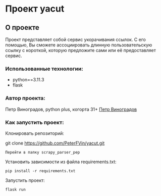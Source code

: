 # Проект yacut

## О проекте

Проект представляет собой сервис укорачивания ссылок. С его помощью, Вы сможете ассоциировать длинную пользовательскую ссылку с короткой, которую предложите сами или её предоставляет сервис. 

### Использованные технологии: 

 - python==3.11.3
 - flask

 ### Автор проекта:

Петр Виноградов, python plus, когорта 31+
[Петр Виноградов](https://github.com/PeterFVin)

### Как запустить проект:

Клонировать репозиторий:

git clone https://github.com/PeterFVin/yacut.git
```
Перейти в папку scrapy_parser_pep
```
Установить зависимости из файла requirements.txt:

```
pip install -r requirements.txt
```
Запустить проект:

```
flask run
